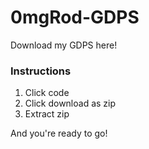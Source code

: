 # 0mgRod-GDPS
Download my GDPS here!

### Instructions

1. Click code
2. Click download as zip
3. Extract zip

And you're ready to go!
